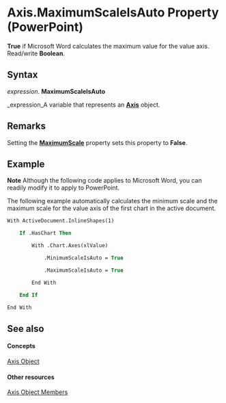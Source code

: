 
# Axis.MaximumScaleIsAuto Property (PowerPoint)

 **True** if Microsoft Word calculates the maximum value for the value axis. Read/write **Boolean**.


## Syntax

 _expression_. **MaximumScaleIsAuto**

 _expression_A variable that represents an  **[Axis](38d5e006-ac32-7bdb-f9f0-e8a858dcbf49.md)** object.


## Remarks

Setting the  **[MaximumScale](cb0588ce-0685-77ac-da06-75a913f90e41.md)** property sets this property to  **False**.


## Example




 **Note**  Although the following code applies to Microsoft Word, you can readily modify it to apply to PowerPoint.

The following example automatically calculates the minimum scale and the maximum scale for the value axis of the first chart in the active document.




```vb
With ActiveDocument.InlineShapes(1)

    If .HasChart Then

        With .Chart.Axes(xlValue)

            .MinimumScaleIsAuto = True

            .MaximumScaleIsAuto = True

        End With

    End If

End With


```


## See also


#### Concepts


 [Axis Object](38d5e006-ac32-7bdb-f9f0-e8a858dcbf49.md)
#### Other resources


 [Axis Object Members](6c4c7cca-d62e-a7c0-b724-30d1be8a44c9.md)
